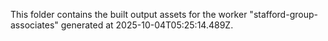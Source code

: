 This folder contains the built output assets for the worker "stafford-group-associates" generated at 2025-10-04T05:25:14.489Z.